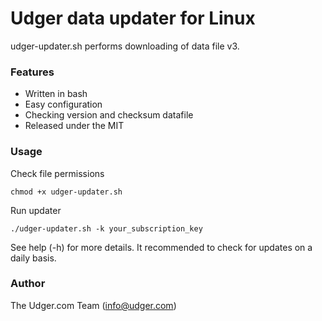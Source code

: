 # Udger data updater for Linux
udger-updater.sh performs downloading of data file v3.

### Features
- Written in bash
- Easy configuration
- Checking version and checksum datafile
- Released under the MIT

### Usage

Check file permissions

```
chmod +x udger-updater.sh
```

Run updater

```
./udger-updater.sh -k your_subscription_key

```

See help (-h) for more details.
It recommended to check for updates on a daily basis.

### Author
The Udger.com Team (info@udger.com)